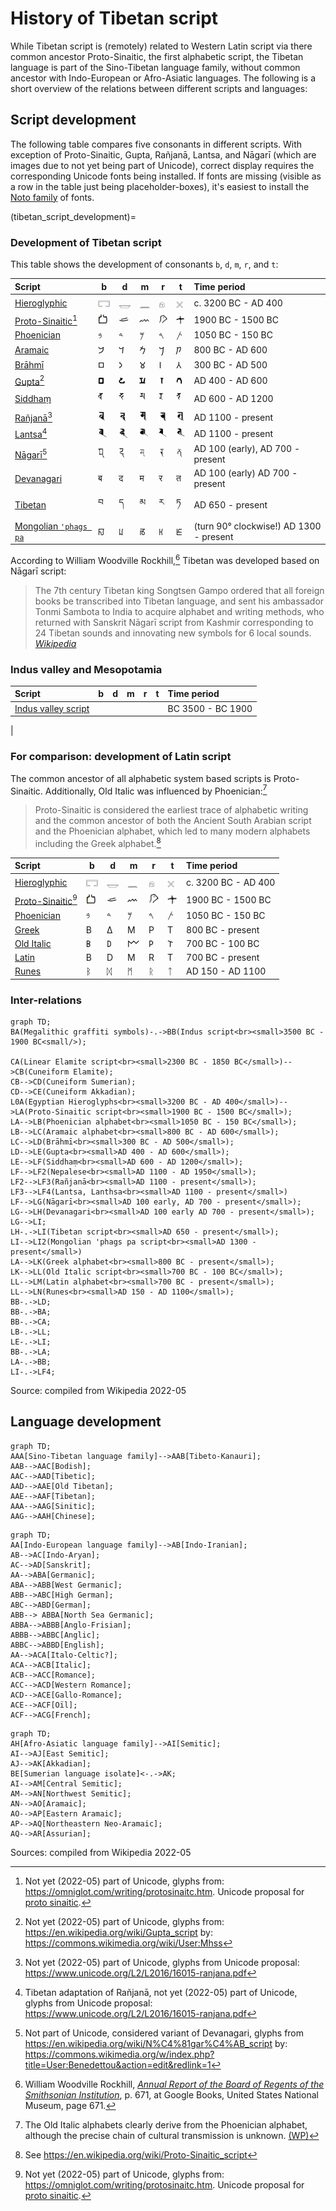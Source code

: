 # History of Tibetan script

While Tibetan script is (remotely) related to Western Latin script via there common ancestor Proto-Sinaitic, the first alphabetic script, the Tibetan language is part of the Sino-Tibetan language family, without common ancestor with Indo-European or Afro-Asiatic languages. The following is a short overview of the relations between different scripts and languages:

## Script development

The following table compares five consonants in different scripts. With exception of Proto-Sinaitic, Gupta, Rañjanā, Lantsa, and Nāgarī (which are images due to not yet being part of Unicode), correct display requires the corresponding Unicode fonts being installed. If fonts are missing (visible as a row in the table just being placeholder-boxes), it's easiest to install the [Noto family](https://fonts.google.com/noto) of fonts.

(tibetan_script_development)=
### Development of Tibetan script

This table shows the development of consonants `b`, `d`, `m`, `r`, and `t`:

| Script | b | d | m | r | t | Time period |
| :- | - | - | - | - | - | :- |
| [Hieroglyphic](https://en.wikipedia.org/wiki/Egyptian_hieroglyphs) | 𓉐  | 𓉿  | 𓈖  | 𓁶 | 𓏴 | c. 3200 BC - AD 400 |
| [Proto-Sinaitic](https://en.wikipedia.org/wiki/Proto-Sinaitic_script)[^proto_sinaitic] | <img src="Images/ProtoSinaitic-b.jpg" width="16px" /> | <img src="Images/ProtoSinaitic-d.jpg" width="16px" /> | <img src="Images/ProtoSinaitic-m.jpg" width="16px" /> | <img src="Images/ProtoSinaitic-r.jpg" width="16px" /> | <img src="Images/ProtoSinaitic-t.jpg" width="16px" /> | 1900 BC - 1500 BC |
| [Phoenician](https://en.wikipedia.org/wiki/Phoenician_alphabet) | 𐤁 | 𐤃 | 𐤌 | 𐤓 | 𐤕 | 1050 BC - 150 BC |
| [Aramaic](https://en.wikipedia.org/wiki/Aramaic_alphabet) | 𐡁 | 𐡃 | 𐡌 | 𐡓 | 𐡕 | 800 BC - AD 600 |
| [Brāhmī](https://en.wikipedia.org/wiki/Brahmi_script) | 𑀩 | 𑀤 | 𑀫 | 𑀭 | 𑀢 | 300 BC - AD 500 |
| [Gupta](https://en.wikipedia.org/wiki/Gupta_script)[^gupta] | <img src="Images/Gupta_b.jpg" width="10px" /> | <img src="Images/Gupta_d.jpg" width="10px" /> | <img src="Images/Gupta_m.jpg" width="10px" /> | <img src="Images/Gupta_r.jpg" width="10px" /> | <img src="Images/Gupta_t.jpg" width="10px" /> | AD 400 - AD 600 |
| [Siddhaṃ](https://en.wikipedia.org/wiki/Siddha%E1%B9%83_script) | 𑖤 | 𑖟 | 𑖦 | 𑖨 | 𑖝 | AD 600 - AD 1200 |
| [Rañjanā](https://en.wikipedia.org/wiki/Ranjana_script)[^ranjana] | <img src="Images/Ranjana_b.jpg" width="13px" /> | <img src="Images/Ranjana_d.jpg" width="13px" /> | <img src="Images/Ranjana_m.jpg" width="13px" /> | <img src="Images/Ranjana_r.jpg" width="13px" /> | <img src="Images/Ranjana_t.jpg" width="13px" /> | AD 1100 - present |
| [Lantsa](https://en.wikipedia.org/wiki/Ranjana_script)[^lantsa] | <img src="Images/Lantsa_b.jpg" width="15px" /> | <img src="Images/Lantsa_d.jpg" width="15px" /> | <img src="Images/Lantsa_m.jpg" width="15px" /> | <img src="Images/Lantsa_r.jpg" width="15px" /> | <img src="Images/Lantsa_t.jpg" width="15px" /> | AD 1100 - present |
| [Nāgarī](https://en.wikipedia.org/wiki/N%C4%81gar%C4%AB_script)[^nagari] | <img src="Images/Nagari_b.jpg" width="12px" /> | <img src="Images/Nagari_d.jpg" width="12px" /> | <img src="Images/Nagari_m.jpg" width="12px" /> | <img src="Images/Nagari_r.jpg" width="12px" /> | <img src="Images/Nagari_t.jpg" width="12px" /> | AD 100 (early), AD 700 - present
| [Devanagari](https://en.wikipedia.org/wiki/Devanagari) | ब | द | म | र | त | AD 100 (early) AD 700 - present |
| [Tibetan](https://en.wikipedia.org/wiki/Tibetan_script) | བ | ད | མ | ར | ཏ | AD 650 - present |
| [Mongolian `'phags pa`](https://en.wikipedia.org/wiki/%CA%BCPhags-pa_script) | ꡎ | ꡊ | ꡏ | ꡘ | ꡈ | (turn 90&deg; clockwise!) AD 1300 - present |

According to William Woodville Rockhill,[^nagari_origin] Tibetan was developed based on Nāgarī script: 

> The 7th century Tibetan king Songtsen Gampo ordered that all foreign books be transcribed into Tibetan language, and sent his ambassador Tonmi Sambota to India to acquire alphabet and writing methods, who returned with Sanskrit Nāgarī script from Kashmir corresponding to 24 Tibetan sounds and innovating new symbols for 6 local sounds. [_Wikipedia_](https://en.wikipedia.org/wiki/N%C4%81gar%C4%AB_script)

[^nagari_origin]: William Woodville Rockhill, [_Annual Report of the Board of Regents of the Smithsonian Institution_](https://books.google.com/books?id=avFDAQAAMAAJ&pg=PA671), p. 671, at Google Books, United States National Museum, page 671.


### Indus valley and Mesopotamia

| Script | b | d | m | r | t | Time period |
| :- | - | - | - | - | - | :- |
| [Indus valley script](https://en.wikipedia.org/wiki/Indus_script) |  |  |  |  |  | BC 3500 - BC 1900 |
| 


### For comparison: development of Latin script

The common ancestor of all alphabetic system based scripts is Proto-Sinaitic. Additionally, Old Italic was influenced by Phoenician:[^old_italic_phoenician]

> Proto-Sinaitic is considered the earliest trace of alphabetic writing and the common ancestor of both the Ancient South Arabian script and the Phoenician alphabet, which led to many modern alphabets including the Greek alphabet.[^proto_sinaitic_alphabet]

[^old_italic_phoenician]: The Old Italic alphabets clearly derive from the Phoenician alphabet, although the precise chain of cultural transmission is unknown. [(WP)](https://en.wikipedia.org/wiki/Old_Italic_scripts)
[^proto_sinaitic_alphabet]: See <https://en.wikipedia.org/wiki/Proto-Sinaitic_script>

| Script | b | d | m | r | t | Time period |
| :- | - | - | - | - | - | :- |
| [Hieroglyphic](https://en.wikipedia.org/wiki/Egyptian_hieroglyphs) | 𓉐  | 𓉿  | 𓈖  | 𓁶 | 𓏴 | c. 3200 BC - AD 400 |
| [Proto-Sinaitic](https://en.wikipedia.org/wiki/Proto-Sinaitic_script)[^proto_sinaitic] | <img src="Images/ProtoSinaitic-b.jpg" width="16px" /> | <img src="Images/ProtoSinaitic-d.jpg" width="16px" /> | <img src="Images/ProtoSinaitic-m.jpg" width="16px" /> | <img src="Images/ProtoSinaitic-r.jpg" width="16px" /> | <img src="Images/ProtoSinaitic-t.jpg" width="16px" /> | 1900 BC - 1500 BC |
| [Phoenician](https://en.wikipedia.org/wiki/Phoenician_alphabet) | 𐤁 | 𐤃 | 𐤌 | 𐤓 | 𐤕 | 1050 BC - 150 BC |
| [Greek](https://en.wikipedia.org/wiki/Greek_alphabet) | Β | Δ | Μ | Ρ | Τ | 800 BC - present |
| [Old Italic](https://en.wikipedia.org/wiki/Old_Italic_scripts) | 𐌁 | 𐌃 | 𐌌 | 𐌓 | 𐌕 | 700 BC - 100 BC |
| [Latin](https://en.wikipedia.org/wiki/Latin_script) | B | D | M | R | T | 700 BC - present |
| [Runes](https://en.wikipedia.org/wiki/Runes) | ᛒ | ᛞ | ᛗ | ᚱ | ᛏ | AD 150 - AD 1100 |

[^proto_sinaitic]: Not yet (2022-05) part of Unicode, glyphs from: <https://omniglot.com/writing/protosinaitc.htm>. Unicode proposal for [proto sinaitic](https://www.unicode.org/L2/L2019/19299-revisiting-proto-sinaitic.pdf).
[^gupta]: Not yet (2022-05) part of Unicode, glyphs from: <https://en.wikipedia.org/wiki/Gupta_script> by: <https://commons.wikimedia.org/wiki/User:Mhss>
[^nagari]: Not part of Unicode, considered variant of Devanagari, glyphs from <https://en.wikipedia.org/wiki/N%C4%81gar%C4%AB_script> by: <https://commons.wikimedia.org/w/index.php?title=User:Benedettou&action=edit&redlink=1>
[^ranjana]: Not yet (2022-05) part of Unicode, glyphs from Unicode proposal: <https://www.unicode.org/L2/L2016/16015-ranjana.pdf>
[^lantsa]: Tibetan adaptation of Rañjanā, not yet (2022-05) part of Unicode, glyphs from Unicode proposal: <https://www.unicode.org/L2/L2016/16015-ranjana.pdf>

### Inter-relations

```mermaid
graph TD;  
BA(Megalithic graffiti symbols)-.->BB(Indus script<br><small>3500 BC - 1900 BC<small/>);

CA(Linear Elamite script<br><small>2300 BC - 1850 BC</small>)-->CB(Cuneiform Elamite);
CB-->CD(Cuneiform Sumerian);
CD-->CE(Cuneiform Akkadian);
L0A(Egyptian Hieroglyphs<br><small>3200 BC - AD 400</small>)-->LA(Proto-Sinaitic script<br><small>1900 BC - 1500 BC</small>);
LA-->LB(Phoenician alphabet<br><small>1050 BC - 150 BC</small>);
LB-->LC(Aramaic alphabet<br><small>800 BC - AD 600</small>);
LC-->LD(Brāhmī<br><small>300 BC - AD 500</small>);
LD-->LE(Gupta<br><small>AD 400 - AD 600</small>);
LE-->LF(Siddhaṃ<br><small>AD 600 - AD 1200</small>);
LF-->LF2(Nepalese<br><small>AD 1100 - AD 1950</small>);
LF2-->LF3(Rañjanā<br><small>AD 1100 - present</small>);
LF3-->LF4(Lantsa, Lanthsa<br><small>AD 1100 - present</small>)
LF-->LG(Nāgarī<br><small>AD 100 early, AD 700 - present</small>);
LG-->LH(Devanagari<br><small>AD 100 early AD 700 - present</small>);
LG-->LI;
LH-.->LI(Tibetan script<br><small>AD 650 - present</small>);
LI-->LI2(Mongolian 'phags pa script<br><small>AD 1300 - present</small>)
LA-->LK(Greek alphabet<br><small>800 BC - present</small>);
LK-->LL(Old Italic script<br><small>700 BC - 100 BC</small>);
LL-->LM(Latin alphabet<br><small>700 BC - present</small>);
LL-->LN(Runes<br><small>AD 150 - AD 1100</small>);
BB-.->LD;
BB-.->BA;
BB-.->CA;
LB-.->LL;
LE-.->LI;
BB-.->LA;
LA-.->BB;
LI-.->LF4;
```
Source: compiled from Wikipedia 2022-05

## Language development

```{mermaid}
graph TD;
AAA[Sino-Tibetan language family]-->AAB[Tibeto-Kanauri];
AAB-->AAC[Bodish];
AAC-->AAD[Tibetic];
AAD-->AAE[Old Tibetan];
AAE-->AAF[Tibetan];
AAA-->AAG[Sinitic];
AAG-->AAH[Chinese];
```

```{mermaid}
graph TD;
AA[Indo-European language family]-->AB[Indo-Iranian];
AB-->AC[Indo-Aryan];
AC-->AD[Sanskrit];
AA-->ABA[Germanic];
ABA-->ABB[West Germanic];
ABB-->ABC[High German];
ABC-->ABD[German];
ABB--> ABBA[North Sea Germanic];
ABBA-->ABBB[Anglo-Frisian];
ABBB-->ABBC[Anglic];
ABBC-->ABBD[English];
AA-->ACA[Italo-Celtic?];
ACA-->ACB[Italic];
ACB-->ACC[Romance];
ACC-->ACD[Western Romance];
ACD-->ACE[Gallo-Romance];
ACE-->ACF[Oïl];
ACF-->ACG[French];
```

```{mermaid}
graph TD;  
AH[Afro-Asiatic language family]-->AI[Semitic];
AI-->AJ[East Semitic];
AJ-->AK[Akkadian];
BE[Sumerian language isolate]<-.->AK;
AI-->AM[Central Semitic];
AM-->AN[Northwest Semitic];
AN-->AO[Aramaic];
AO-->AP[Eastern Aramaic];
AP-->AQ[Northeastern Neo-Aramaic];
AQ-->AR[Assurian];
```
Sources: compiled from Wikipedia 2022-05
